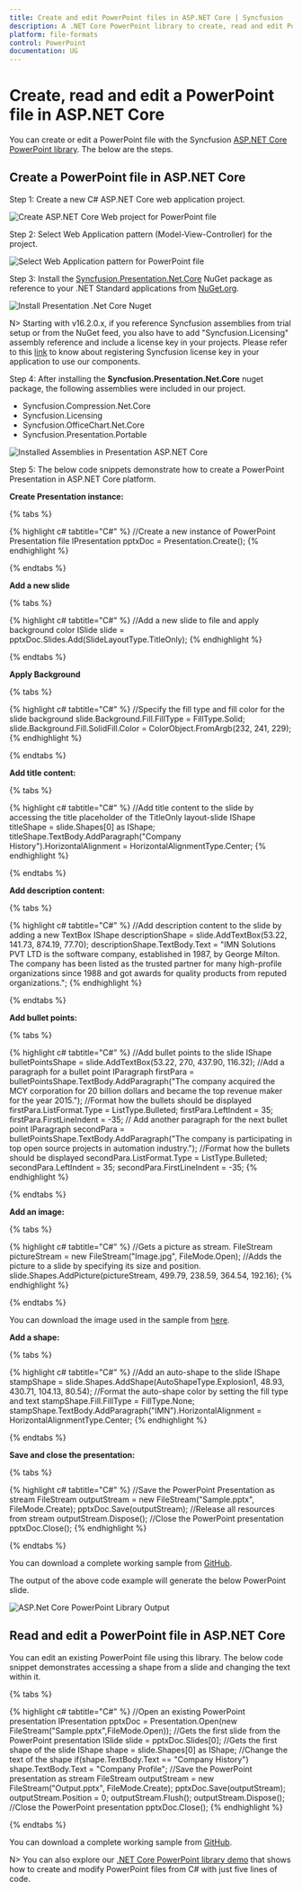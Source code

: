 ```yaml
---
title: Create and edit PowerPoint files in ASP.NET Core | Syncfusion
description: A .NET Core PowerPoint library to create, read and edit PowerPoint files in .NET Core applications. Supports text, shape, chart, table and combine PowerPoints.
platform: file-formats
control: PowerPoint
documentation: UG
---
```

# Create, read and edit a PowerPoint file in ASP.NET Core

You can create or edit a PowerPoint file with the Syncfusion [ASP.NET Core PowerPoint library](https://help.syncfusion.com/file-formats/presentation/create-read-edit-powerpoint-files-in-asp-net-core-c-sharp). The below are the steps.

## Create a PowerPoint file in ASP.NET Core

Step 1: Create a new C# ASP.NET Core web application project.

![Create ASP.NET Core Web project for PowerPoint file](Workingwith_Core/CreateCore.png)

Step 2: Select Web Application pattern (Model-View-Controller) for the project.

![Select Web Application pattern for PowerPoint file](Workingwith_Core/MVC.png)

Step 3: Install the [Syncfusion.Presentation.Net.Core](https://www.nuget.org/packages/Syncfusion.Presentation.Net.Core/) NuGet package as reference to your .NET Standard applications from [NuGet.org](https://www.nuget.org/).

![Install Presentation .Net Core Nuget](Workingwith_Core/install_nuget.png)

N> Starting with v16.2.0.x, if you reference Syncfusion assemblies from trial setup or from the NuGet feed, you also have to add "Syncfusion.Licensing" assembly reference and include a license key in your projects. Please refer to this [link](https://help.syncfusion.com/common/essential-studio/licensing/overview) to know about registering Syncfusion license key in your application to use our components.

Step 4: After installing the **Syncfusion.Presentation.Net.Core** nuget package, the following assemblies were included in our project.
<ul>
<li>Syncfusion.Compression.Net.Core</li>
<li>Syncfusion.Licensing</li>
<li>Syncfusion.OfficeChart.Net.Core</li>
<li>Syncfusion.Presentation.Portable</li>
</ul>

![Installed Assemblies in Presentation ASP.NET Core](Workingwith_Core/installed_assemblies.png)

Step 5: The below code snippets demonstrate how to create a PowerPoint Presentation in ASP.NET Core platform.

**Create Presentation instance:**

{% tabs %}

{% highlight c# tabtitle="C#" %}
//Create a new instance of PowerPoint Presentation file
IPresentation pptxDoc = Presentation.Create();
{% endhighlight %}

{% endtabs %}

**Add a new slide**

{% tabs %}

{% highlight c# tabtitle="C#" %}
//Add a new slide to file and apply background color
ISlide slide = pptxDoc.Slides.Add(SlideLayoutType.TitleOnly);
{% endhighlight %}

{% endtabs %}

**Apply Background**

{% tabs %}

{% highlight c# tabtitle="C#" %}
//Specify the fill type and fill color for the slide background 
slide.Background.Fill.FillType = FillType.Solid;
slide.Background.Fill.SolidFill.Color = ColorObject.FromArgb(232, 241, 229);
{% endhighlight %}

{% endtabs %}

**Add title content:**

{% tabs %}

{% highlight c# tabtitle="C#" %}
//Add title content to the slide by accessing the title placeholder of the TitleOnly layout-slide
IShape titleShape = slide.Shapes[0] as IShape;
titleShape.TextBody.AddParagraph("Company History").HorizontalAlignment = HorizontalAlignmentType.Center;
{% endhighlight %}

{% endtabs %}

**Add description content:**

{% tabs %}

{% highlight c# tabtitle="C#" %}
//Add description content to the slide by adding a new TextBox
IShape descriptionShape = slide.AddTextBox(53.22, 141.73, 874.19, 77.70);
descriptionShape.TextBody.Text = "IMN Solutions PVT LTD is the software company, established in 1987, by George Milton. The company has been listed as the trusted partner for many high-profile organizations since 1988 and got awards for quality products from reputed organizations.";
{% endhighlight %}

{% endtabs %}

**Add bullet points:**

{% tabs %}

{% highlight c# tabtitle="C#" %}
//Add bullet points to the slide
IShape bulletPointsShape = slide.AddTextBox(53.22, 270, 437.90, 116.32);
//Add a paragraph for a bullet point
IParagraph firstPara = bulletPointsShape.TextBody.AddParagraph("The company acquired the MCY corporation for 20 billion dollars and became the top revenue maker for the year 2015.");
//Format how the bullets should be displayed
firstPara.ListFormat.Type = ListType.Bulleted;
firstPara.LeftIndent = 35;
firstPara.FirstLineIndent = -35;
// Add another paragraph for the next bullet point
IParagraph secondPara = bulletPointsShape.TextBody.AddParagraph("The company is participating in top open source projects in automation industry.");
//Format how the bullets should be displayed
secondPara.ListFormat.Type = ListType.Bulleted;
secondPara.LeftIndent = 35;
secondPara.FirstLineIndent = -35;
{% endhighlight %}

{% endtabs %}

**Add an image:**

{% tabs %}

{% highlight c# tabtitle="C#" %}
//Gets a picture as stream.
FileStream pictureStream = new FileStream("Image.jpg", FileMode.Open);
//Adds the picture to a slide by specifying its size and position.
slide.Shapes.AddPicture(pictureStream, 499.79, 238.59, 364.54, 192.16);
{% endhighlight %}

{% endtabs %}

You can download the image used in the sample from [here](https://www.syncfusion.com/downloads/support/directtrac/general/ze/Image-1995521764.zip).

**Add a shape:**

{% tabs %}

{% highlight c# tabtitle="C#" %}
//Add an auto-shape to the slide
IShape stampShape = slide.Shapes.AddShape(AutoShapeType.Explosion1, 48.93, 430.71, 104.13, 80.54);
//Format the auto-shape color by setting the fill type and text
stampShape.Fill.FillType = FillType.None;
stampShape.TextBody.AddParagraph("IMN").HorizontalAlignment = HorizontalAlignmentType.Center;
{% endhighlight %}

{% endtabs %}

**Save and close the presentation:**

{% tabs %}

{% highlight c# tabtitle="C#" %}
//Save the PowerPoint Presentation as stream
FileStream outputStream = new FileStream("Sample.pptx", FileMode.Create);
pptxDoc.Save(outputStream);
//Release all resources from stream
outputStream.Dispose();
//Close the PowerPoint presentation
pptxDoc.Close();
{% endhighlight %}

{% endtabs %}

You can download a complete working sample from [GitHub](https://github.com/SyncfusionExamples/PowerPoint-Examples/tree/master/Getting-started/ASP.NET-Core/Create-PowerPoint-presentation).

The output of the above code example will generate the below PowerPoint slide.

![ASP.Net Core PowerPoint Library Output](Workingwith_Core/GettingStartedSample.png)

## Read and edit a PowerPoint file in ASP.NET Core

You can edit an existing PowerPoint file using this library. The below code snippet demonstrates accessing a shape from a slide and changing the text within it.

{% tabs %}

{% highlight c# tabtitle="C#" %}
//Open an existing PowerPoint presentation
IPresentation pptxDoc = Presentation.Open(new FileStream("Sample.pptx",FileMode.Open));
//Gets the first slide from the PowerPoint presentation
ISlide slide = pptxDoc.Slides[0];
//Gets the first shape of the slide
IShape shape = slide.Shapes[0] as IShape;
//Change the text of the shape
if(shape.TextBody.Text == "Company History")
    shape.TextBody.Text = "Company Profile";
//Save the PowerPoint presentation as stream
FileStream outputStream = new FileStream("Output.pptx", FileMode.Create);
pptxDoc.Save(outputStream);
outputStream.Position = 0;
outputStream.Flush();
outputStream.Dispose();
//Close the PowerPoint presentation
pptxDoc.Close();
{% endhighlight %}

{% endtabs %}

You can download a complete working sample from [GitHub](https://github.com/SyncfusionExamples/PowerPoint-Examples/tree/master/Getting-started/ASP.NET-Core/Read-and-edit-PowerPoint-presentation).

N> You can also explore our [.NET Core PowerPoint library demo](https://ej2.syncfusion.com/aspnetcore/Presentation/Default#/bootstrap5) that shows how to create and modify PowerPoint files from C# with just five lines of code.
